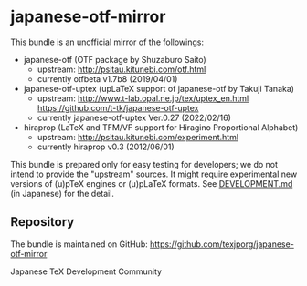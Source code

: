 # japanese-otf-mirror

This bundle is an unofficial mirror of the followings:

- japanese-otf
  (OTF package by Shuzaburo Saito)
    - upstream: http://psitau.kitunebi.com/otf.html
    - currently otfbeta v1.7b8 (2019/04/01)
- japanese-otf-uptex
  (upLaTeX support of japanese-otf by Takuji Tanaka)
    - upstream: http://www.t-lab.opal.ne.jp/tex/uptex_en.html
                https://github.com/t-tk/japanese-otf-uptex
    - currently japanese-otf-uptex Ver.0.27 (2022/02/16)
- hiraprop
  (LaTeX and TFM/VF support for Hiragino Proportional Alphabet)
    - upstream: http://psitau.kitunebi.com/experiment.html
    - currently hiraprop v0.3 (2012/06/01)

This bundle is prepared only for easy testing for developers;
we do not intend to provide the "upstream" sources.
It might require experimental new versions of (u)pTeX engines
or (u)pLaTeX formats.
See [DEVELOPMENT.md](./DEVELOPMENT.md) (in Japanese)
for the detail.

## Repository

The bundle is maintained on GitHub:
https://github.com/texjporg/japanese-otf-mirror

Japanese TeX Development Community

